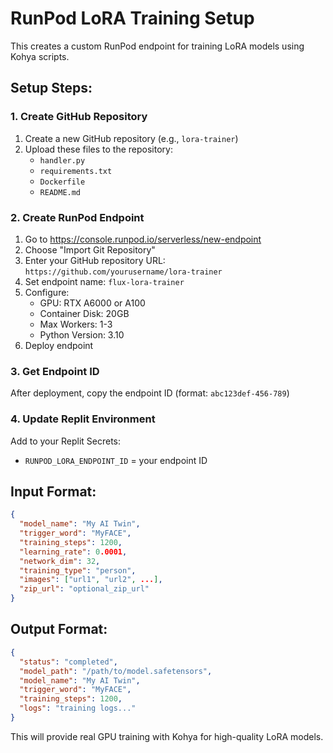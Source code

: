 # RunPod LoRA Training Setup

This creates a custom RunPod endpoint for training LoRA models using Kohya scripts.

## Setup Steps:

### 1. Create GitHub Repository

1. Create a new GitHub repository (e.g., `lora-trainer`)
2. Upload these files to the repository:
   - `handler.py`
   - `requirements.txt`
   - `Dockerfile`
   - `README.md`

### 2. Create RunPod Endpoint

1. Go to https://console.runpod.io/serverless/new-endpoint
2. Choose "Import Git Repository"
3. Enter your GitHub repository URL: `https://github.com/yourusername/lora-trainer`
4. Set endpoint name: `flux-lora-trainer`
5. Configure:
   - GPU: RTX A6000 or A100
   - Container Disk: 20GB
   - Max Workers: 1-3
   - Python Version: 3.10
6. Deploy endpoint

### 3. Get Endpoint ID

After deployment, copy the endpoint ID (format: `abc123def-456-789`)

### 4. Update Replit Environment

Add to your Replit Secrets:
- `RUNPOD_LORA_ENDPOINT_ID` = your endpoint ID

## Input Format:

```json
{
  "model_name": "My AI Twin",
  "trigger_word": "MyFACE", 
  "training_steps": 1200,
  "learning_rate": 0.0001,
  "network_dim": 32,
  "training_type": "person",
  "images": ["url1", "url2", ...],
  "zip_url": "optional_zip_url"
}
```

## Output Format:

```json
{
  "status": "completed",
  "model_path": "/path/to/model.safetensors",
  "model_name": "My AI Twin",
  "trigger_word": "MyFACE",
  "training_steps": 1200,
  "logs": "training logs..."
}
```

This will provide real GPU training with Kohya for high-quality LoRA models.